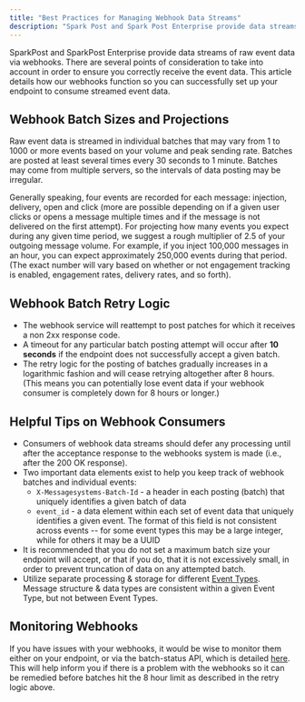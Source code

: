 ```yaml
---
title: "Best Practices for Managing Webhook Data Streams"
description: "Spark Post and Spark Post Enterprise provide data streams of raw event data via webhooks There are several points of consideration to take into account in order to ensure you correctly receive the event data This article details how our webhooks function so you can successfully set up your endpoint..."
---
```


SparkPost and SparkPost Enterprise provide data streams of raw event data via webhooks. There are several points of consideration to take into account in order to ensure you correctly receive the event data. This article details how our webhooks function so you can successfully set up your endpoint to consume streamed event data.

## Webhook Batch Sizes and Projections

Raw event data is streamed in individual batches that may vary from 1 to 1000 or more events based on your volume and peak sending rate. Batches are posted at least several times every 30 seconds to 1 minute. Batches may come from multiple servers, so the intervals of data posting may be irregular.

Generally speaking, four events are recorded for each message: injection, delivery, open and click (more are possible depending on if a given user clicks or opens a message multiple times and if the message is not delivered on the first attempt). For projecting how many events you expect during any given time period, we suggest a rough multiplier of 2.5 of your outgoing message volume. For example, if you inject 100,000 messages in an hour, you can expect approximately 250,000 events during that period. (The exact number will vary based on whether or not engagement tracking is enabled, engagement rates, delivery rates, and so forth).

 ## Webhook Batch Retry Logic

* The webhook service will reattempt to post patches for which it receives a non 2xx response code.
* A timeout for any particular batch posting attempt will occur after **10 seconds** if the endpoint does not successfully accept a given batch.
* The retry logic for the posting of batches gradually increases in a logarithmic fashion and will cease retrying altogether after 8 hours.  (This means you can potentially lose event data if your webhook consumer is completely down for 8 hours or longer.)

## Helpful Tips on Webhook Consumers

*   Consumers of webhook data streams should defer any processing until after the acceptance response to the webhooks system is made (i.e., after the 200 OK response). 
*   Two important data elements exist to help you keep track of webhook batches and individual events:
    * `X-Messagesystems-Batch-Id` - a header in each posting (batch) that uniquely identifies a given batch of data
    * `event_id` - a data element within each set of event data that uniquely identifies a given event.  The format of this field is not consistent across events -- for some event types this may be a large integer, while for others it may be a UUID
*   It is recommended that you do not set a maximum batch size your endpoint will accept, or that if you do, that it is not excessively small, in order to prevent truncation of data on any attempted batch.
*   Utilize separate processing & storage for different [Event Types](https://www.sparkpost.com/docs/tech-resources/webhook-event-reference/#event-types).  Message structure & data types are consistent within a given Event Type, but not between Event Types.

## ​Monitoring Webhooks

If you have issues with your webhooks, it would be wise to monitor them either on your endpoint, or via the batch-status API, which is detailed [here](https://developers.sparkpost.com/api/webhooks#webhooks-batch-status-get). This will help inform you if there is a problem with the webhooks so it can be remedied before batches hit the 8 hour limit as described in the retry logic above.
